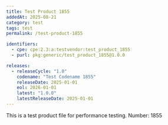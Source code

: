 ```yaml
---
title: Test Product 1855
addedAt: 2025-08-21
category: test
tags: test
permalink: /test-product-1855

identifiers:
  - cpe: cpe:2.3:a:testvendor:test_product_1855
  - purl: pkg:generic/test_product_1855@1.0.0

releases:
  - releaseCycle: "1.0"
    codename: "Test Codename 1855"
    releaseDate: 2025-01-01
    eol: 2026-01-01
    latest: "1.0.0"
    latestReleaseDate: 2025-01-01
---
```


This is a test product file for performance testing. Number: 1855
